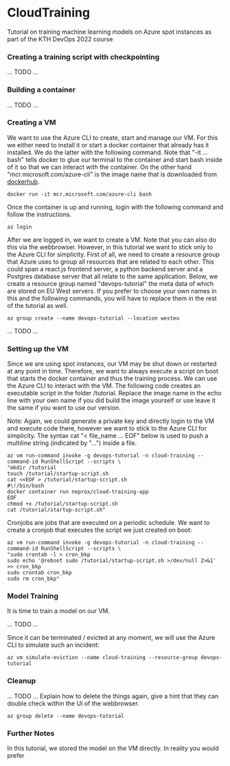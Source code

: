 # CloudTraining
Tutorial on training machine learning models on Azure spot instances as part of the KTH DevOps 2022 course

### Creating a training script with checkpointing

... TODO ...

### Building a container

... TODO ...

### Creating a VM
We want to use the Azure CLI to create, start and manage our VM. For this we either need to install it or start a docker container that already has it installed. We do the latter with the following command. Note that "-it ... bash" tells docker to glue our terminal to the container and start bash inside of it so that we can interact with the container. On the other hand "mcr.microsoft.com/azure-cli" is the image name that is downloaded from [dockerhub](https://hub.docker.com/_/microsoft-azure-cli).

```console
docker run -it mcr.microsoft.com/azure-cli bash
```

Once the container is up and running, login with the following command and follow the instructions.

```console
az login
```

After we are logged in, we want to create a VM. Note that you can also do this via the webbrowser. However, in this tutorial we want to stick only to the Azure CLI for simplicity. First of all, we need to create a resource group that Azure uses to group all resources that are related to each other. This could span a react.js frontend server, a python backend server and a Postgres database server that all relate to the same application. Below, we create a resource group named "devops-tutorial" the meta data of which are stored on EU West servers. If you prefer to choose your own names in this and the following commands, you will have to replace them in the rest of the tutorial as well.

```console
az group create --name devops-tutorial --location westeu
```



... TODO ...

### Setting up the VM
Since we are using spot instances, our VM may be shut down or restarted at any point in time. Therefore, we want to always execute a script on boot that starts the docker container and thus the training process. We can use the Azure CLI to interact with the VM. The following code creates an executable script in the folder /tutorial. Replace the image name in the echo line with your own name if you did build the image yourself or use leave it the same if you want to use our version.

Note: Again, we could generate a private key and directly login to the VM and execute code there, however we want to stick to the Azure CLI for simplicity. The syntax cat "<<EOF > file_name ... EOF" below is used to push a multiline string (indicated by "...") inside a file.

```console
az vm run-command invoke -g devops-tutorial -n cloud-training --command-id RunShellScript --scripts \
"mkdir /tutorial
touch /tutorial/startup-script.sh
cat <<EOF > /tutorial/startup-script.sh
#\!/bin/bash
docker container run neprox/cloud-training-app 
EOF
chmod +x /tutorial/startup-script.sh
cat /tutorial/startup-script.sh"
```

Cronjobs are jobs that are executed on a periodic schedule. We want to create a cronjob that executes the script we just created on boot:

```console
az vm run-command invoke -g devops-tutorial -n cloud-training --command-id RunShellScript --scripts \
"sudo crontab -l > cron_bkp
sudo echo '@reboot sudo /tutorial/startup-script.sh >/dev/null 2>&1' >> cron_bkp
sudo crontab cron_bkp
sudo rm cron_bkp"
```

### Model Training
It is time to train a model on our VM.

... TODO ...

Since it can be terminated / evicted at any moment, we will use the Azure CLI to simulate such an incident:  
```console
az vm simulate-eviction --name cloud-training --resource-group devops-tutorial
```

### Cleanup
... TODO ...
Explain how to delete the things again, give a hint that they can double check within the UI of the webbrowser.

```console
az group delete --name devops-tutorial
```

### Further Notes
In this tutorial, we stored the model on the VM directly. In reality you would prefer 

